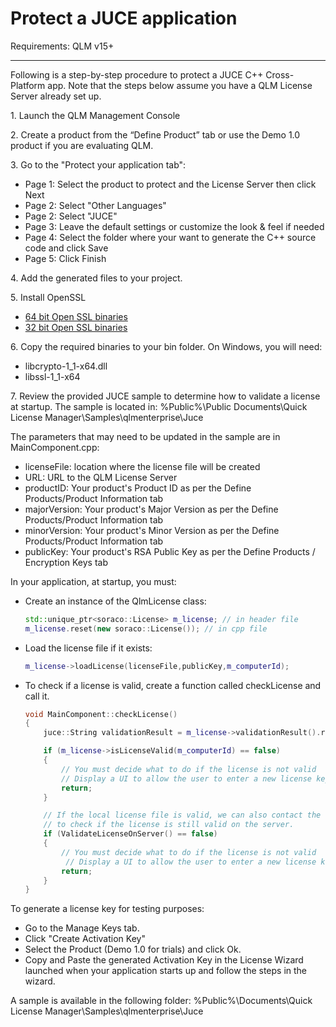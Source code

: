 # Protect a JUCE application

Requirements: QLM v15+

***

Following is a step-by-step procedure to protect a JUCE C++ Cross-Platform app. Note that the steps below assume you have a QLM License Server already set up.

1\. Launch the QLM Management Console

2\. Create a product from the “Define Product” tab or use the Demo 1.0 product if you are evaluating QLM.&#x20;

3\. Go to the "Protect your application tab":

* Page 1: Select the product to protect and the License Server then click Next
* Page 2: Select "Other Languages"
* Page 2: Select "JUCE"
* Page 3: Leave the default settings or customize the look & feel if needed
* Page 4: Select the folder where your want to generate the C++ source code and click Save
* Page 5: Click Finish

4\. Add the generated files to your project.

5\. Install OpenSSL

* [64 bit Open SSL binaries](https://soraco.co/products/qlm/openssl/openssl-1.1.1k-win64-mingw.zip)
* [32 bit Open SSL binaries](https://soraco.co/products/qlm/openssl/openssl-1.1.1k-win32-mingw.zip)

6\. Copy the required binaries to your bin folder. On Windows, you will need:

* libcrypto-1\_1-x64.dll
* libssl-1\_1-x64

7\. Review the provided JUCE sample to determine how to validate a license at startup. The sample is located in: %Public%\Public Documents\Quick License Manager\Samples\qlmenterprise\Juce

The parameters that may need to be updated in the sample are in MainComponent.cpp:

* licenseFile: location where the license file will be created
* URL: URL to the QLM License Server
* productID: Your product's Product ID as per the Define Products/Product Information tab
* majorVersion: Your product's Major Version as per the Define Products/Product Information tab
* minorVersion: Your product's Minor Version as per the Define Products/Product Information tab
* publicKey: Your product's RSA Public Key as per the Define Products / Encryption Keys tab

In your application, at startup, you must:

*   Create an instance of the QlmLicense class:

    ```cpp
    std::unique_ptr<soraco::License> m_license; // in header file
    m_license.reset(new soraco::License()); // in cpp file
    ```
*   Load the license file if it exists:

    ```cpp
    m_license->loadLicense(licenseFile,publicKey,m_computerId);
    ```

&#x20;

*   To check if a license is valid, create a function called checkLicense and call it.

    ```cpp
    void MainComponent::checkLicense() 
    {
        juce::String validationResult = m_license->validationResult().result;

        if (m_license->isLicenseValid(m_computerId) == false)
        {
            // You must decide what to do if the license is not valid 
            // Display a UI to allow the user to enter a new license key
            return;
        }

        // If the local license file is valid, we can also contact the server 
        // to check if the license is still valid on the server.
        if (ValidateLicenseOnServer() == false)
        {
            // You must decide what to do if the license is not valid 
             // Display a UI to allow the user to enter a new license key
            return;
        }
    }
    ```

To generate a license key for testing purposes:

* Go to the Manage Keys tab.
* Click "Create Activation Key"
* Select the Product (Demo 1.0 for trials) and click Ok.
* Copy and Paste the generated Activation Key in the License Wizard launched when your application starts up and follow the steps in the wizard.

A sample is available in the following folder: %Public%\Documents\Quick License Manager\Samples\qlmenterprise\Juce
